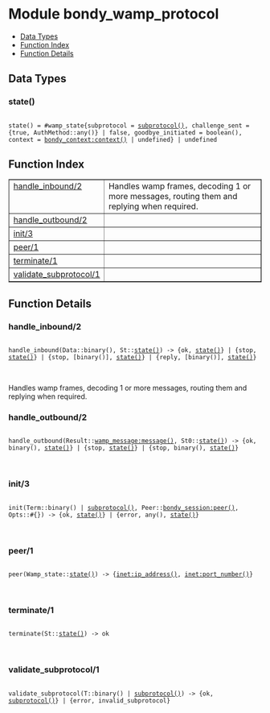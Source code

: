 

# Module bondy_wamp_protocol #
* [Data Types](#types)
* [Function Index](#index)
* [Function Details](#functions)

<a name="types"></a>

## Data Types ##




### <a name="type-state">state()</a> ###


<pre><code>
state() = #wamp_state{subprotocol = <a href="#type-subprotocol">subprotocol()</a>, challenge_sent = {true, AuthMethod::any()} | false, goodbye_initiated = boolean(), context = <a href="bondy_context.md#type-context">bondy_context:context()</a> | undefined} | undefined
</code></pre>

<a name="index"></a>

## Function Index ##


<table width="100%" border="1" cellspacing="0" cellpadding="2" summary="function index"><tr><td valign="top"><a href="#handle_inbound-2">handle_inbound/2</a></td><td>
Handles wamp frames, decoding 1 or more messages, routing them and replying
when required.</td></tr><tr><td valign="top"><a href="#handle_outbound-2">handle_outbound/2</a></td><td></td></tr><tr><td valign="top"><a href="#init-3">init/3</a></td><td></td></tr><tr><td valign="top"><a href="#peer-1">peer/1</a></td><td></td></tr><tr><td valign="top"><a href="#terminate-1">terminate/1</a></td><td></td></tr><tr><td valign="top"><a href="#validate_subprotocol-1">validate_subprotocol/1</a></td><td></td></tr></table>


<a name="functions"></a>

## Function Details ##

<a name="handle_inbound-2"></a>

### handle_inbound/2 ###

<pre><code>
handle_inbound(Data::binary(), St::<a href="#type-state">state()</a>) -&gt; {ok, <a href="#type-state">state()</a>} | {stop, <a href="#type-state">state()</a>} | {stop, [binary()], <a href="#type-state">state()</a>} | {reply, [binary()], <a href="#type-state">state()</a>}
</code></pre>
<br />

Handles wamp frames, decoding 1 or more messages, routing them and replying
when required.

<a name="handle_outbound-2"></a>

### handle_outbound/2 ###

<pre><code>
handle_outbound(Result::<a href="wamp_message.md#type-message">wamp_message:message()</a>, St0::<a href="#type-state">state()</a>) -&gt; {ok, binary(), <a href="#type-state">state()</a>} | {stop, <a href="#type-state">state()</a>} | {stop, binary(), <a href="#type-state">state()</a>}
</code></pre>
<br />

<a name="init-3"></a>

### init/3 ###

<pre><code>
init(Term::binary() | <a href="#type-subprotocol">subprotocol()</a>, Peer::<a href="bondy_session.md#type-peer">bondy_session:peer()</a>, Opts::#{}) -&gt; {ok, <a href="#type-state">state()</a>} | {error, any(), <a href="#type-state">state()</a>}
</code></pre>
<br />

<a name="peer-1"></a>

### peer/1 ###

<pre><code>
peer(Wamp_state::<a href="#type-state">state()</a>) -&gt; {<a href="inet.md#type-ip_address">inet:ip_address()</a>, <a href="inet.md#type-port_number">inet:port_number()</a>}
</code></pre>
<br />

<a name="terminate-1"></a>

### terminate/1 ###

<pre><code>
terminate(St::<a href="#type-state">state()</a>) -&gt; ok
</code></pre>
<br />

<a name="validate_subprotocol-1"></a>

### validate_subprotocol/1 ###

<pre><code>
validate_subprotocol(T::binary() | <a href="#type-subprotocol">subprotocol()</a>) -&gt; {ok, <a href="#type-subprotocol">subprotocol()</a>} | {error, invalid_subprotocol}
</code></pre>
<br />

